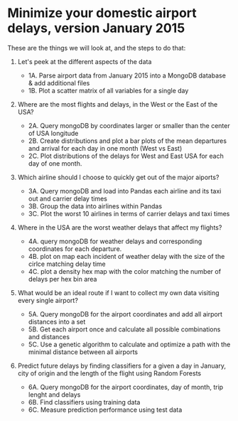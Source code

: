 # Minimize your domestic airport delays, version January 2015



These are the things we will look at, and the steps to do that:

1. Let's peek at the different aspects of the data

    - 1A. Parse airport data from January 2015 into a MongoDB database & add additional files
    - 1B. Plot a scatter matrix of all variables for a single day

2. Where are the most flights and delays, in the West or the East of the USA?

    - 2A. Query mongoDB by coordinates larger or smaller than the center of USA longitude
    - 2B. Create distributions and plot a bar plots of the mean departures and arrival for each day in one month (West vs East)
    - 2C. Plot distributions of the delays for West and East USA for each day of one month.
    
3.  Which airline should I choose to quickly get out of the major aiports?
    
    - 3A. Query mongoDB and load into Pandas each airline and its taxi out and carrier delay times
    - 3B. Group the data into airlines within Pandas
    - 3C. Plot the worst 10 airlines in terms of carrier delays and taxi times
    
4.  Where in the USA are the worst weather delays that affect my flights?

    - 4A. query mongoDB for weather delays and corresponding coordinates for each departure.
    - 4B. plot on map each incident of weather delay with the size of the cirlce matching delay time
    - 4C. plot a density hex map with the color matching the number of delays per hex bin area
    
5. What would be an ideal route if I want to collect my own data visiting every single airport?

    - 5A. Query mongoDB for the airport coordinates and add all airport distances into a set
    - 5B. Get each airport once and calculate all possible combinations and distances
    - 5C. Use a genetic algorithm to calculate and optimize a path with the minimal distance between all airports
    
6. Predict future delays by finding classifiers for a given a day in January, city of origin and the length of the flight using Random Forests
    - 6A. Query mongoDB for the airport coordinates, day of month, trip lenght and delays
    - 6B. Find classifiers using training data
    - 6C. Measure prediction performance using test data


